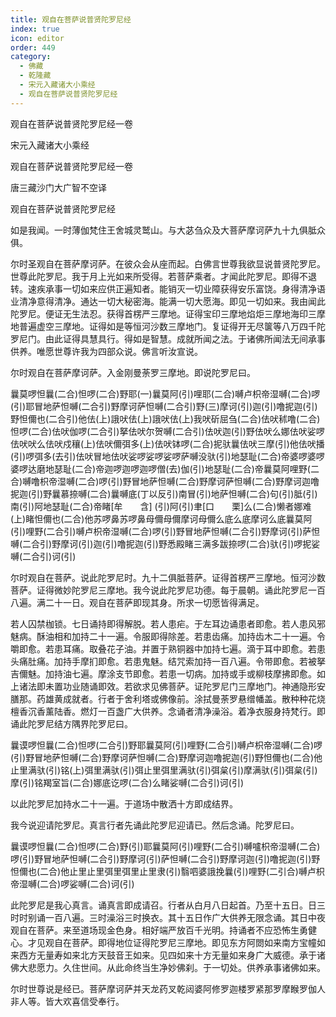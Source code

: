 ```yaml
---
title: 观自在菩萨说普贤陀罗尼经
index: true
icon: editor
order: 449
category:
  - 佛藏
  - 乾隆藏
  - 宋元入藏诸大小乘经
  - 观自在菩萨说普贤陀罗尼经
---
```


观自在菩萨说普贤陀罗尼经一卷  

宋元入藏诸大小乘经  

观自在菩萨说普贤陀罗尼经一卷  

唐三藏沙门大广智不空译  

观自在菩萨说普贤陀罗尼经  

如是我闻。一时薄伽梵住王舍城灵鹫山。与大苾刍众及大菩萨摩诃萨九十九俱胝众俱。  

尔时圣观自在菩萨摩诃萨。在彼众会从座而起。白佛言世尊我欲显说普贤陀罗尼。世尊此陀罗尼。我于月上光如来所受得。若菩萨乘者。才闻此陀罗尼。即得不退转。速疾承事一切如来应供正遍知者。能销灭一切业障获得安乐富饶。身得清净语业清净意得清净。通达一切大秘密海。能满一切大愿海。即见一切如来。我由闻此陀罗尼。便证无生法忍。获得首楞严三摩地。证得宝印三摩地焰炬三摩地海印三摩地普遍虚空三摩地。证得如是等恒河沙数三摩地门。复证得开无尽箧等八万四千陀罗尼门。由此证得具慧具行。得如是智慧。成就所闻之法。于诸佛所闻法无间承事供养。唯愿世尊许我为四部众说。佛言听汝宣说。  

尔时观自在菩萨摩诃萨。入金刚曼荼罗三摩地。即说陀罗尼曰。  

曩莫啰怛曩(二合)怛啰(二合)野耶(一)曩莫阿(引)哩耶(二合)嚩卢枳帝湿嚩(二合)啰(引)耶冒地萨怛嚩(二合引)野摩诃萨怛嚩(二合引)野(三)摩诃(引)迦(引)噜抳迦(引)野怛儞也(二合引)他佉(上)誐吠佉(上)誐吠佉(上)我吠斫屈刍(二合)佉吠秫噜(二合)怛啰(二合)佉吠伽啰(二合引)拏佉吠尔贺嚩(二合引)佉吠迦(引)野佉吠么娜佉吠娑啰佉吠吠么佉吠戍穰(上)佉吠儞弭多(上)佉吠钵啰(二合)抳驮曩佉吠三摩(引)他佉吠播(引)啰弭多(去引)佉吠冒地佉吠娑啰娑啰娑啰萨嚩没驮(引)地瑟耻(二合)帝婆啰婆啰婆啰达磨地瑟耻(二合)帝迦啰迦啰迦啰僧(去)伽(引)地瑟耻(二合)帝曩莫阿哩野(二合)嚩噜枳帝湿嚩(二合)啰(引)野冒地萨怛嚩(二合)野摩诃萨怛嚩(二合)野摩诃迦噜抳迦(引)野曩慕捺嚩(二合)曩嚩底(丁以反引)南冒(引)地萨怛嚩(二合)句(引)胝(引)南(引)阿地瑟耻(二合)帝睹[牟　　含] (引)阿(引)聿[口　　栗]么(二合)懒者娜难(上)睹怛儞也(二合)他苏啰鼻苏啰鼻母儞母儞摩诃母儞么底么底摩诃么底曩莫阿(引)哩野(二合引)嚩卢枳帝湿嚩(二合)啰(引)野冒地萨怛嚩(二合引)野摩诃(引)萨怛嚩(二合引)野摩诃(引)迦(引)噜抳迦(引)野悉殿睹三满多跋捺啰(二合)驮(引)啰抳娑嚩(二合引)诃(引)  

尔时观自在菩萨。说此陀罗尼时。九十二俱胝菩萨。证得首楞严三摩地。恒河沙数菩萨。证得微妙陀罗尼三摩地。我今说此陀罗尼功德。每于晨朝。诵此陀罗尼一百八遍。满二十一日。观自在菩萨即现其身。所求一切愿皆得满足。  

若人囚禁枷锁。七日诵持即得解脱。若人患疟。于左耳边诵患者即愈。若人患风邪魅病。酥油相和加持二十一遍。令服即得除差。若患齿痛。加持齿木二十一遍。令嚼即愈。若患耳痛。取叠花子油。并置于熟铜器中加持七遍。滴于耳中即愈。若患头痛肚痛。加持手摩扪即愈。若患鬼魅。结咒索加持一百八遍。令带即愈。若被拏吉儞魅。加持油七遍。摩涂支节即愈。若患一切病。加持或手或柳枝摩拂即愈。如上诸法即未置功业随诵即效。若欲求见佛菩萨。证陀罗尼门三摩地门。神通隐形安膳那。药雄黄成就者。行者于舍利塔或佛像前。涂拭曼荼罗悬缯幡盖。散种种花烧檀香沉香薰陆香。燃灯一百盏广大供养。念诵者清净澡浴。着净衣服身持梵行。即诵此陀罗尼结方隅界陀罗尼曰。  

曩谟啰怛曩(二合)怛啰(二合引)野耶曩莫阿(引)哩野(二合引)嚩卢枳帝湿嚩(二合)啰(引)野冒地萨怛嚩(二合)野摩诃萨怛嚩(二合)野摩诃迦噜抳迦(引)野怛儞也(二合)他止里满驮(引)铭(上)弭里满驮(引)弭止里弭里满驮(引)弭枲(引)摩满驮(引)弭枲(引)摩(引)铭羯室旨(二合)娜底讫啰(二合)么睹娑嚩(二合引)诃(引)  

以此陀罗尼加持水二十一遍。于道场中散洒十方即成结界。  

我今说迎请陀罗尼。真言行者先诵此陀罗尼迎请已。然后念诵。陀罗尼曰。  

曩谟啰怛曩(二合)怛啰(二合)野(引)耶曩莫阿(引)哩野(二合引)嚩嚧枳帝湿嚩(二合)啰(引)野冒地萨怛嚩(二合引)野摩诃(引)萨怛嚩(二合引)野摩诃迦(引)噜抳迦(引)野怛儞也(二合)他止里止里弭里弭里止里隶(引)翳呬婆誐挽曩(引)哩野(二引合)嚩卢枳帝湿嚩(二合)啰娑嚩(二合)诃(引)  

此陀罗尼是我心真言。诵真言即成请召。行者从白月八日起首。乃至十五日。日三时时别诵一百八遍。三时澡浴三时换衣。其十五日作广大供养无限念诵。其日中夜观自在菩萨。来至道场现金色身。相好端严放百千光明。持诵者不应恐怖生勇健心。才见观自在菩萨。即得地位证得陀罗尼三摩地。即见东方阿閦如来南方宝幢如来西方无量寿如来北方天鼓音王如来。见四如来十方无量如来身广大威德。承于诸佛大悲愿力。久住世间。从此命终当生净妙佛刹。于一切处。供养承事诸佛如来。  

尔时世尊说是经已。菩萨摩诃萨并天龙药叉乾闼婆阿修罗迦楼罗紧那罗摩睺罗伽人非人等。皆大欢喜信受奉行。  
